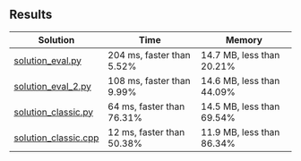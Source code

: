 ## Results
Solution | Time | Memory
---------|------|-------
[solution_eval.py](solution_eval.py) | 204 ms, faster than 5.52% |  14.7 MB, less than 20.21%
[solution_eval_2.py](solution_eval_2.py) | 108 ms, faster than 9.99% |  14.6 MB, less than 44.09%
[solution_classic.py](solution_classic.py) | 64 ms, faster than 76.31% |  14.5 MB, less than 69.54%
[solution_classic.cpp](solution_classic.cpp) | 12 ms, faster than 50.38% |  11.9 MB, less than 86.34%
